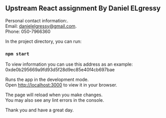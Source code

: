 


## Upstream React assignment By Daniel ELgressy 
Personal contact information:.\
Email: danielelgressy@gmail.com.\
Phone: 050-7966360

In the project directory, you can run:

### `npm start`

To view information you can use this address as an example: 0xde0b295669a9fd93d5f28d9ec85e40f4cb697bae 

Runs the app in the development mode.\
Open [http://localhost:3000](http://localhost:3000) to view it in your browser.

The page will reload when you make changes.\
You may also see any lint errors in the console.

Thank you and have a great day.

